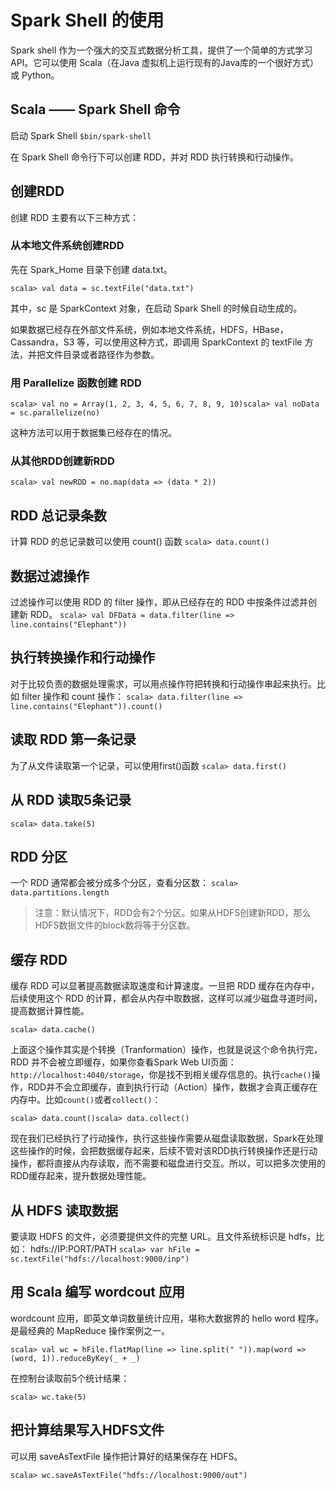 # Spark Shell 的使用

Spark shell 作为一个强大的交互式数据分析工具，提供了一个简单的方式学习 API。它可以使用 Scala（在Java 虚拟机上运行现有的Java库的一个很好方式）或 Python。

## Scala —— Spark Shell 命令

启动 Spark Shell
`$bin/spark-shell`

在 Spark Shell 命令行下可以创建 RDD，并对 RDD 执行转换和行动操作。

## 创建RDD

创建 RDD 主要有以下三种方式：

### 从本地文件系统创建RDD

先在 Spark_Home 目录下创建 data.txt。

```
scala> val data = sc.textFile("data.txt")
```

其中，sc 是 SparkContext 对象，在启动 Spark Shell 的时候自动生成的。

如果数据已经存在外部文件系统，例如本地文件系统，HDFS，HBase，Cassandra，S3 等，可以使用这种方式，即调用 SparkContext 的 textFile 方法，并把文件目录或者路径作为参数。

### 用 Parallelize 函数创建 RDD

```
scala> val no = Array(1, 2, 3, 4, 5, 6, 7, 8, 9, 10)scala> val noData = sc.parallelize(no)
```

这种方法可以用于数据集已经存在的情况。

### 从其他RDD创建新RDD

```
scala> val newRDD = no.map(data => (data * 2))
```

## RDD 总记录条数

计算 RDD 的总记录数可以使用 count() 函数
`scala> data.count()`

## 数据过滤操作

过滤操作可以使用 RDD 的 filter 操作，即从已经存在的 RDD 中按条件过滤并创建新 RDD。
`scala> val DFData = data.filter(line => line.contains("Elephant"))`

## 执行转换操作和行动操作

对于比较负责的数据处理需求，可以用点操作符把转换和行动操作串起来执行。比如 filter 操作和 count 操作：
`scala> data.filter(line => line.contains("Elephant")).count()`

## 读取 RDD 第一条记录

为了从文件读取第一个记录，可以使用first()函数
`scala> data.first()`

## 从 RDD 读取5条记录

```
scala> data.take(5)
```

## RDD 分区

一个 RDD 通常都会被分成多个分区，查看分区数：
`scala> data.partitions.length`

> 注意：默认情况下，RDD会有2个分区。如果从HDFS创建新RDD，那么HDFS数据文件的block数将等于分区数。

## 缓存 RDD

缓存 RDD 可以显著提高数据读取速度和计算速度。一旦把 RDD 缓存在内存中，后续使用这个 RDD 的计算，都会从内存中取数据，这样可以减少磁盘寻道时间，提高数据计算性能。

```
scala> data.cache()
```

上面这个操作其实是个转换（Tranformation）操作，也就是说这个命令执行完，RDD 并不会被立即缓存，如果你查看Spark Web UI页面：`http://localhost:4040/storage`，你是找不到相关缓存信息的。执行`cache()`操作，RDD并不会立即缓存，直到执行行动（Action）操作，数据才会真正缓存在内存中。比如`count()`或者`collect()`：

```
scala> data.count()scala> data.collect()
```

现在我们已经执行了行动操作，执行这些操作需要从磁盘读取数据，Spark在处理这些操作的时候，会把数据缓存起来，后续不管对该RDD执行转换操作还是行动操作，都将直接从内存读取，而不需要和磁盘进行交互。所以，可以把多次使用的RDD缓存起来，提升数据处理性能。

## 从 HDFS 读取数据

要读取 HDFS 的文件，必须要提供文件的完整 URL。且文件系统标识是 hdfs，比如：
hdfs://IP:PORT/PATH
`scala> var hFile = sc.textFile("hdfs://localhost:9000/inp")`

## 用 Scala 编写 wordcout 应用

wordcount 应用，即英文单词数量统计应用，堪称大数据界的 hello word 程序。是最经典的 MapReduce 操作案例之一。

```
scala> val wc = hFile.flatMap(line => line.split(" ")).map(word => (word, 1)).reduceByKey(_ + _)
```

在控制台读取前5个统计结果：

```
scala> wc.take(5)
```

## 把计算结果写入HDFS文件

可以用 saveAsTextFile 操作把计算好的结果保存在 HDFS。

```
scala> wc.saveAsTextFile("hdfs://localhost:9000/out")
```